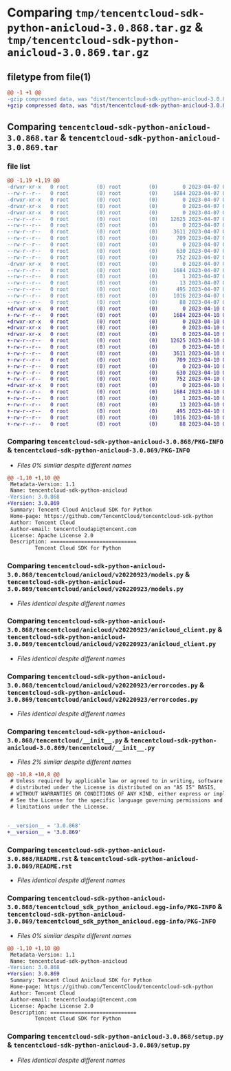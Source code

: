# Comparing `tmp/tencentcloud-sdk-python-anicloud-3.0.868.tar.gz` & `tmp/tencentcloud-sdk-python-anicloud-3.0.869.tar.gz`

## filetype from file(1)

```diff
@@ -1 +1 @@
-gzip compressed data, was "dist/tencentcloud-sdk-python-anicloud-3.0.868.tar", last modified: Fri Apr  7 00:14:45 2023, max compression
+gzip compressed data, was "dist/tencentcloud-sdk-python-anicloud-3.0.869.tar", last modified: Mon Apr 10 02:53:44 2023, max compression
```

## Comparing `tencentcloud-sdk-python-anicloud-3.0.868.tar` & `tencentcloud-sdk-python-anicloud-3.0.869.tar`

### file list

```diff
@@ -1,19 +1,19 @@
-drwxr-xr-x   0 root         (0) root         (0)        0 2023-04-07 00:14:45.000000 tencentcloud-sdk-python-anicloud-3.0.868/
--rw-r--r--   0 root         (0) root         (0)     1684 2023-04-07 00:14:45.000000 tencentcloud-sdk-python-anicloud-3.0.868/PKG-INFO
-drwxr-xr-x   0 root         (0) root         (0)        0 2023-04-07 00:14:45.000000 tencentcloud-sdk-python-anicloud-3.0.868/tencentcloud/
-drwxr-xr-x   0 root         (0) root         (0)        0 2023-04-07 00:14:45.000000 tencentcloud-sdk-python-anicloud-3.0.868/tencentcloud/anicloud/
-drwxr-xr-x   0 root         (0) root         (0)        0 2023-04-07 00:14:45.000000 tencentcloud-sdk-python-anicloud-3.0.868/tencentcloud/anicloud/v20220923/
--rw-r--r--   0 root         (0) root         (0)    12625 2023-04-07 00:14:45.000000 tencentcloud-sdk-python-anicloud-3.0.868/tencentcloud/anicloud/v20220923/models.py
--rw-r--r--   0 root         (0) root         (0)        0 2023-04-07 00:14:45.000000 tencentcloud-sdk-python-anicloud-3.0.868/tencentcloud/anicloud/v20220923/__init__.py
--rw-r--r--   0 root         (0) root         (0)     3611 2023-04-07 00:14:45.000000 tencentcloud-sdk-python-anicloud-3.0.868/tencentcloud/anicloud/v20220923/anicloud_client.py
--rw-r--r--   0 root         (0) root         (0)      709 2023-04-07 00:14:45.000000 tencentcloud-sdk-python-anicloud-3.0.868/tencentcloud/anicloud/v20220923/errorcodes.py
--rw-r--r--   0 root         (0) root         (0)        0 2023-04-07 00:14:45.000000 tencentcloud-sdk-python-anicloud-3.0.868/tencentcloud/anicloud/__init__.py
--rw-r--r--   0 root         (0) root         (0)      630 2023-04-07 00:14:45.000000 tencentcloud-sdk-python-anicloud-3.0.868/tencentcloud/__init__.py
--rw-r--r--   0 root         (0) root         (0)      752 2023-04-07 00:14:45.000000 tencentcloud-sdk-python-anicloud-3.0.868/README.rst
-drwxr-xr-x   0 root         (0) root         (0)        0 2023-04-07 00:14:45.000000 tencentcloud-sdk-python-anicloud-3.0.868/tencentcloud_sdk_python_anicloud.egg-info/
--rw-r--r--   0 root         (0) root         (0)     1684 2023-04-07 00:14:45.000000 tencentcloud-sdk-python-anicloud-3.0.868/tencentcloud_sdk_python_anicloud.egg-info/PKG-INFO
--rw-r--r--   0 root         (0) root         (0)        1 2023-04-07 00:14:45.000000 tencentcloud-sdk-python-anicloud-3.0.868/tencentcloud_sdk_python_anicloud.egg-info/dependency_links.txt
--rw-r--r--   0 root         (0) root         (0)       13 2023-04-07 00:14:45.000000 tencentcloud-sdk-python-anicloud-3.0.868/tencentcloud_sdk_python_anicloud.egg-info/top_level.txt
--rw-r--r--   0 root         (0) root         (0)      495 2023-04-07 00:14:45.000000 tencentcloud-sdk-python-anicloud-3.0.868/tencentcloud_sdk_python_anicloud.egg-info/SOURCES.txt
--rw-r--r--   0 root         (0) root         (0)     1016 2023-04-07 00:14:45.000000 tencentcloud-sdk-python-anicloud-3.0.868/setup.py
--rw-r--r--   0 root         (0) root         (0)       88 2023-04-07 00:14:45.000000 tencentcloud-sdk-python-anicloud-3.0.868/setup.cfg
+drwxr-xr-x   0 root         (0) root         (0)        0 2023-04-10 02:53:44.000000 tencentcloud-sdk-python-anicloud-3.0.869/
+-rw-r--r--   0 root         (0) root         (0)     1684 2023-04-10 02:53:44.000000 tencentcloud-sdk-python-anicloud-3.0.869/PKG-INFO
+drwxr-xr-x   0 root         (0) root         (0)        0 2023-04-10 02:53:44.000000 tencentcloud-sdk-python-anicloud-3.0.869/tencentcloud/
+drwxr-xr-x   0 root         (0) root         (0)        0 2023-04-10 02:53:44.000000 tencentcloud-sdk-python-anicloud-3.0.869/tencentcloud/anicloud/
+drwxr-xr-x   0 root         (0) root         (0)        0 2023-04-10 02:53:44.000000 tencentcloud-sdk-python-anicloud-3.0.869/tencentcloud/anicloud/v20220923/
+-rw-r--r--   0 root         (0) root         (0)    12625 2023-04-10 02:53:44.000000 tencentcloud-sdk-python-anicloud-3.0.869/tencentcloud/anicloud/v20220923/models.py
+-rw-r--r--   0 root         (0) root         (0)        0 2023-04-10 02:53:44.000000 tencentcloud-sdk-python-anicloud-3.0.869/tencentcloud/anicloud/v20220923/__init__.py
+-rw-r--r--   0 root         (0) root         (0)     3611 2023-04-10 02:53:44.000000 tencentcloud-sdk-python-anicloud-3.0.869/tencentcloud/anicloud/v20220923/anicloud_client.py
+-rw-r--r--   0 root         (0) root         (0)      709 2023-04-10 02:53:44.000000 tencentcloud-sdk-python-anicloud-3.0.869/tencentcloud/anicloud/v20220923/errorcodes.py
+-rw-r--r--   0 root         (0) root         (0)        0 2023-04-10 02:53:44.000000 tencentcloud-sdk-python-anicloud-3.0.869/tencentcloud/anicloud/__init__.py
+-rw-r--r--   0 root         (0) root         (0)      630 2023-04-10 02:53:44.000000 tencentcloud-sdk-python-anicloud-3.0.869/tencentcloud/__init__.py
+-rw-r--r--   0 root         (0) root         (0)      752 2023-04-10 02:53:44.000000 tencentcloud-sdk-python-anicloud-3.0.869/README.rst
+drwxr-xr-x   0 root         (0) root         (0)        0 2023-04-10 02:53:44.000000 tencentcloud-sdk-python-anicloud-3.0.869/tencentcloud_sdk_python_anicloud.egg-info/
+-rw-r--r--   0 root         (0) root         (0)     1684 2023-04-10 02:53:44.000000 tencentcloud-sdk-python-anicloud-3.0.869/tencentcloud_sdk_python_anicloud.egg-info/PKG-INFO
+-rw-r--r--   0 root         (0) root         (0)        1 2023-04-10 02:53:44.000000 tencentcloud-sdk-python-anicloud-3.0.869/tencentcloud_sdk_python_anicloud.egg-info/dependency_links.txt
+-rw-r--r--   0 root         (0) root         (0)       13 2023-04-10 02:53:44.000000 tencentcloud-sdk-python-anicloud-3.0.869/tencentcloud_sdk_python_anicloud.egg-info/top_level.txt
+-rw-r--r--   0 root         (0) root         (0)      495 2023-04-10 02:53:44.000000 tencentcloud-sdk-python-anicloud-3.0.869/tencentcloud_sdk_python_anicloud.egg-info/SOURCES.txt
+-rw-r--r--   0 root         (0) root         (0)     1016 2023-04-10 02:53:44.000000 tencentcloud-sdk-python-anicloud-3.0.869/setup.py
+-rw-r--r--   0 root         (0) root         (0)       88 2023-04-10 02:53:44.000000 tencentcloud-sdk-python-anicloud-3.0.869/setup.cfg
```

### Comparing `tencentcloud-sdk-python-anicloud-3.0.868/PKG-INFO` & `tencentcloud-sdk-python-anicloud-3.0.869/PKG-INFO`

 * *Files 0% similar despite different names*

```diff
@@ -1,10 +1,10 @@
 Metadata-Version: 1.1
 Name: tencentcloud-sdk-python-anicloud
-Version: 3.0.868
+Version: 3.0.869
 Summary: Tencent Cloud Anicloud SDK for Python
 Home-page: https://github.com/TencentCloud/tencentcloud-sdk-python
 Author: Tencent Cloud
 Author-email: tencentcloudapi@tencent.com
 License: Apache License 2.0
 Description: ============================
         Tencent Cloud SDK for Python
```

### Comparing `tencentcloud-sdk-python-anicloud-3.0.868/tencentcloud/anicloud/v20220923/models.py` & `tencentcloud-sdk-python-anicloud-3.0.869/tencentcloud/anicloud/v20220923/models.py`

 * *Files identical despite different names*

### Comparing `tencentcloud-sdk-python-anicloud-3.0.868/tencentcloud/anicloud/v20220923/anicloud_client.py` & `tencentcloud-sdk-python-anicloud-3.0.869/tencentcloud/anicloud/v20220923/anicloud_client.py`

 * *Files identical despite different names*

### Comparing `tencentcloud-sdk-python-anicloud-3.0.868/tencentcloud/anicloud/v20220923/errorcodes.py` & `tencentcloud-sdk-python-anicloud-3.0.869/tencentcloud/anicloud/v20220923/errorcodes.py`

 * *Files identical despite different names*

### Comparing `tencentcloud-sdk-python-anicloud-3.0.868/tencentcloud/__init__.py` & `tencentcloud-sdk-python-anicloud-3.0.869/tencentcloud/__init__.py`

 * *Files 2% similar despite different names*

```diff
@@ -10,8 +10,8 @@
 # Unless required by applicable law or agreed to in writing, software
 # distributed under the License is distributed on an "AS IS" BASIS,
 # WITHOUT WARRANTIES OR CONDITIONS OF ANY KIND, either express or implied.
 # See the License for the specific language governing permissions and
 # limitations under the License.
 
 
-__version__ = '3.0.868'
+__version__ = '3.0.869'
```

### Comparing `tencentcloud-sdk-python-anicloud-3.0.868/README.rst` & `tencentcloud-sdk-python-anicloud-3.0.869/README.rst`

 * *Files identical despite different names*

### Comparing `tencentcloud-sdk-python-anicloud-3.0.868/tencentcloud_sdk_python_anicloud.egg-info/PKG-INFO` & `tencentcloud-sdk-python-anicloud-3.0.869/tencentcloud_sdk_python_anicloud.egg-info/PKG-INFO`

 * *Files 0% similar despite different names*

```diff
@@ -1,10 +1,10 @@
 Metadata-Version: 1.1
 Name: tencentcloud-sdk-python-anicloud
-Version: 3.0.868
+Version: 3.0.869
 Summary: Tencent Cloud Anicloud SDK for Python
 Home-page: https://github.com/TencentCloud/tencentcloud-sdk-python
 Author: Tencent Cloud
 Author-email: tencentcloudapi@tencent.com
 License: Apache License 2.0
 Description: ============================
         Tencent Cloud SDK for Python
```

### Comparing `tencentcloud-sdk-python-anicloud-3.0.868/setup.py` & `tencentcloud-sdk-python-anicloud-3.0.869/setup.py`

 * *Files identical despite different names*

